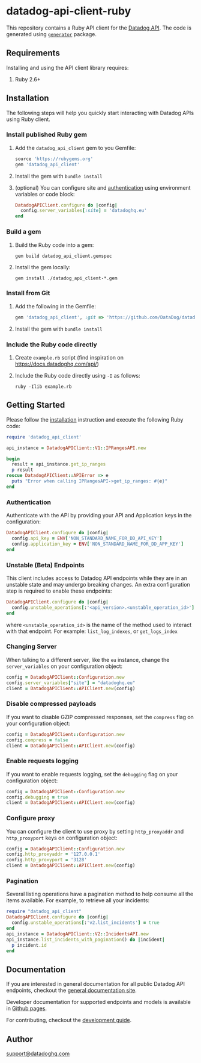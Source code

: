 # datadog-api-client-ruby

This repository contains a Ruby API client for the [Datadog API](https://docs.datadoghq.com/api/).
The code is generated using [`generator`](https://github.com/DataDog/datadog-api-client-ruby/tree/master/.generator) package.

## Requirements

Installing and using the API client library requires:

1. Ruby 2.6+

## Installation

The following steps will help you quickly start interacting with Datadog APIs using Ruby client.

### Install published Ruby gem

1. Add the `datadog_api_client` gem to you Gemfile:

   ```ruby
   source 'https://rubygems.org'
   gem 'datadog_api_client'
   ```

2. Install the gem with `bundle install`

3. (optional) You can configure site and [authentication](#authentication) using environment variables or code block:

   ```ruby
   DatadogAPIClient.configure do |config|
     config.server_variables[:site] = 'datadoghq.eu'
   end
   ```

### Build a gem

1. Build the Ruby code into a gem:

   ```shell
   gem build datadog_api_client.gemspec
   ```

2. Install the gem locally:

   ```shell
   gem install ./datadog_api_client-*.gem
   ```

### Install from Git

1. Add the following in the Gemfile:

   ```ruby
   gem 'datadog_api_client', :git => 'https://github.com/DataDog/datadog-api-client-ruby.git'
   ```

2. Install the gem with `bundle install`

### Include the Ruby code directly

1. Create `example.rb` script (find inspiration on https://docs.datadoghq.com/api/)

2. Include the Ruby code directly using `-I` as follows:

   ```shell
   ruby -Ilib example.rb
   ```

## Getting Started

Please follow the [installation](#installation) instruction and execute the following Ruby code:

```ruby
require 'datadog_api_client'

api_instance = DatadogAPIClient::V1::IPRangesAPI.new

begin
  result = api_instance.get_ip_ranges
  p result
rescue DatadogAPIClient::APIError => e
  puts "Error when calling IPRangesAPI->get_ip_ranges: #{e}"
end
```

### Authentication

Authenticate with the API by providing your API and Application keys in the configuration:

```ruby
DatadogAPIClient.configure do |config|
  config.api_key = ENV['NON_STANDARD_NAME_FOR_DD_API_KEY']
  config.application_key = ENV['NON_STANDARD_NAME_FOR_DD_APP_KEY']
end
```

### Unstable (Beta) Endpoints

This client includes access to Datadog API endpoints while they are in an unstable state and may undergo breaking changes. An extra configuration step is required to enable these endpoints:

```ruby
DatadogAPIClient.configure do |config|
  config.unstable_operations[:'<api_version>.<unstable_operation_id>'] = true
end
```

where `<unstable_operation_id>` is the name of the method used to interact with that endpoint. For example: `list_log_indexes`, or `get_logs_index`

### Changing Server

When talking to a different server, like the `eu` instance, change the `server_variables` on your configuration object:

```ruby
config = DatadogAPIClient::Configuration.new
config.server_variables["site"] = "datadoghq.eu"
client = DatadogAPIClient::APIClient.new(config)
```

### Disable compressed payloads

If you want to disable GZIP compressed responses, set the `compress` flag
on your configuration object:

```ruby
config = DatadogAPIClient::Configuration.new
config.compress = false
client = DatadogAPIClient::APIClient.new(config)
```

### Enable requests logging

If you want to enable requests logging, set the `debugging` flag
on your configuration object:

```ruby
config = DatadogAPIClient::Configuration.new
config.debugging = true
client = DatadogAPIClient::APIClient.new(config)
```

### Configure proxy

You can configure the client to use proxy by setting `http_proxyaddr` and `http_proxyport` keys on configuration object:

```ruby
config = DatadogAPIClient::Configuration.new
config.http_proxyaddr = '127.0.0.1'
config.http_proxyport = '3128'
client = DatadogAPIClient::APIClient.new(config)
```

### Pagination

Several listing operations have a pagination method to help consume all the items available.
For example, to retrieve all your incidents:

```ruby
require "datadog_api_client"
DatadogAPIClient.configure do |config|
  config.unstable_operations[:'v2.list_incidents'] = true
end
api_instance = DatadogAPIClient::V2::IncidentsAPI.new
api_instance.list_incidents_with_pagination() do |incident|
  p incident.id
end
```

## Documentation

If you are interested in general documentation for all public Datadog API endpoints, checkout the [general documentation site][api docs].

Developer documentation for supported endpoints and models is available in [Github pages][github pages].

For contributing, checkout the [development guide][development docs].

## Author

support@datadoghq.com

[api docs]: https://docs.datadoghq.com/api/
[github pages]: https://datadoghq.dev/datadog-api-client-ruby/
[development docs]: https://github.com/DataDog/datadog-api-client-ruby/blob/master/DEVELOPMENT.md
